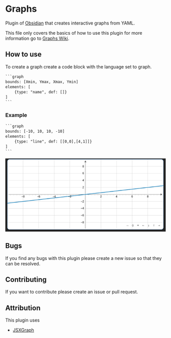 # Graphs 

Plugin of [Obsidian](https://obsidian.md/) that creates interactive graphs from YAML.

This file only covers the basics of how to use this plugin for more information go to [Graphs Wiki](https://github.com/DylanHojnoski/obsidian-graphs/wiki).

## How to use 

To create a graph create a code block with the language set to graph.

````
```graph
bounds: [Xmin, Ymax, Xmax, Ymin]
elements: [
	{type: "name", def: []}
]
```
````

### Example

````
```graph
bounds: [-10, 10, 10, -10]
elements: [
	{type: "line", def: [[0,0],[4,1]]}
]
```
````

![Graph with line](./images/line.png)

## Bugs

If you find any bugs with this plugin please create a new issue so that they can be resolved.

##  Contributing

If you want to contribute please create an issue or pull request.


## Attribution

This plugin uses 

- [JSXGraph](https://jsxgraph.org/wp/index.html)

